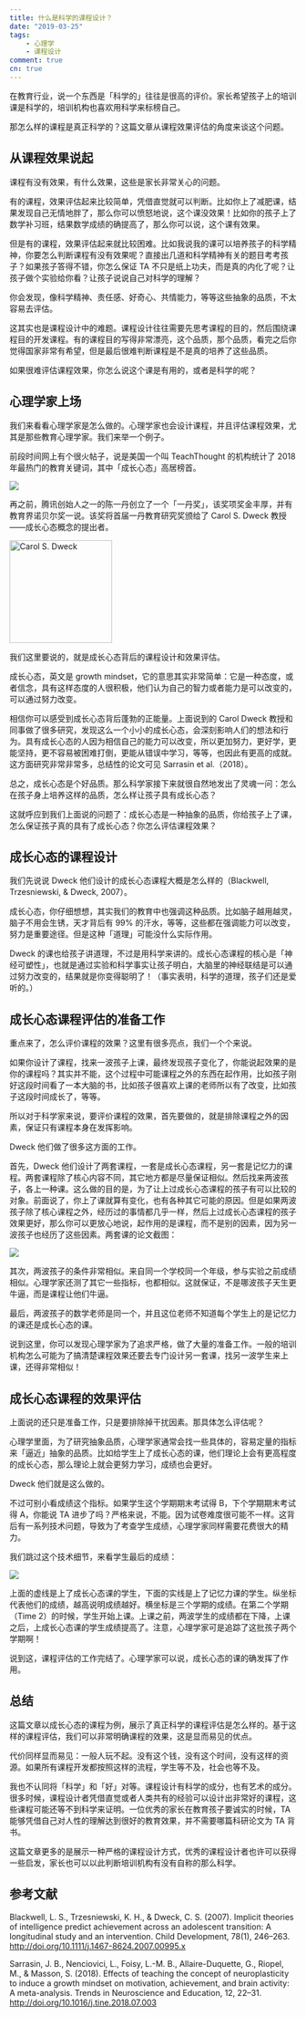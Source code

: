 ```yaml
---
title: 什么是科学的课程设计？
date: "2019-03-25"
tags:
    - 心理学
    - 课程设计
comment: true
cn: true
---
```


在教育行业，说一个东西是「科学的」往往是很高的评价。家长希望孩子上的培训课是科学的，培训机构也喜欢用科学来标榜自己。

那怎么样的课程是真正科学的？这篇文章从课程效果评估的角度来谈这个问题。


## 从课程效果说起

课程有没有效果，有什么效果，这些是家长非常关心的问题。

有的课程，效果评估起来比较简单，凭借直觉就可以判断。比如你上了减肥课，结果发现自己无情地胖了，那么你可以愤怒地说，这个课没效果！比如你的孩子上了数学补习班，结果数学成绩的确提高了，那么你可以说，这个课有效果。

但是有的课程，效果评估起来就比较困难。比如我说我的课可以培养孩子的科学精神，你要怎么判断课程有没有效果呢？直接出几道和科学精神有关的题目考考孩子？如果孩子答得不错，你怎么保证 TA 不只是纸上功夫，而是真的内化了呢？让孩子做个实验给你看？让孩子说说自己对科学的理解？

你会发现，像科学精神、责任感、好奇心、共情能力，等等这些抽象的品质，不太容易去评估。

这其实也是课程设计中的难题。课程设计往往需要先思考课程的目的，然后围绕课程目的开发课程。有的课程目的写得非常漂亮，这个品质，那个品质，看完之后你觉得国家非常有希望，但是最后很难判断课程是不是真的培养了这些品质。

如果很难评估课程效果，你怎么说这个课是有用的，或者是科学的呢？


## 心理学家上场

我们来看看心理学家是怎么做的。心理学家也会设计课程，并且评估课程效果，尤其是那些教育心理学家。我们来举一个例子。

前段时间网上有个很火帖子，说是美国一个叫 TeachThought 的机构统计了 2018 年最热门的教育关键词，其中「成长心态」高居榜首。

![](pics/trendsineducationfi-1024x768.png)

再之前，腾讯创始人之一的陈一丹创立了一个「一丹奖」，该奖项奖金丰厚，并有教育界诺贝尔奖一说。该奖将首届一丹教育研究奖颁给了 Carol S. Dweck 教授——成长心态概念的提出者。

<img src="pics/Carol-S.-Dweck.jpg" alt="Carol S. Dweck" width="180">

我们这里要说的，就是成长心态背后的课程设计和效果评估。

成长心态，英文是 growth mindset，它的意思其实非常简单：它是一种态度，或者信念，具有这样态度的人很积极，他们认为自己的智力或者能力是可以改变的，可以通过努力改变。

相信你可以感受到成长心态背后蓬勃的正能量。上面说到的 Carol Dweck 教授和同事做了很多研究，发现这么一个小小的成长心态，会深刻影响人们的想法和行为。具有成长心态的人因为相信自己的能力可以改变，所以更加努力，更好学，更能坚持，更不容易被困难打倒，更能从错误中学习，等等，也因此有更高的成就。这方面研究非常非常多，总结性的论文可见 Sarrasin et al.（2018）。

总之，成长心态是个好品质。那么科学家接下来就很自然地发出了灵魂一问：怎么在孩子身上培养这样的品质，怎么样让孩子具有成长心态？

这就呼应到我们上面说的问题了：成长心态是一种抽象的品质，你给孩子上了课，怎么保证孩子真的具有了成长心态？你怎么评估课程效果？


## 成长心态的课程设计

我们先说说 Dweck 他们设计的成长心态课程大概是怎么样的（Blackwell, Trzesniewski, & Dweck, 2007）。

成长心态，你仔细想想，其实我们的教育中也强调这种品质。比如脑子越用越灵，脑子不用会生锈，天才背后有 99% 的汗水，等等，这些都在强调能力可以改变，努力是重要途径。但是这种「道理」可能没什么实际作用。

Dweck 的课也给孩子讲道理，不过是用科学来讲的。成长心态课程的核心是「神经可塑性」，也就是通过实验和科学事实让孩子明白，大脑里的神经联结是可以通过努力改变的，结果就是你变得聪明了！（事实表明，科学的道理，孩子们还是爱听的。）


## 成长心态课程评估的准备工作

重点来了，怎么评价课程的效果？这里有很多亮点，我们一个个来说。

如果你设计了课程，找来一波孩子上课，最终发现孩子变化了，你能说起效果的是你的课程吗？其实并不能，这个过程中可能课程之外的东西在起作用，比如孩子刚好这段时间看了一本大脑的书，比如孩子很喜欢上课的老师所以有了改变，比如孩子这段时间成长了，等等。

所以对于科学家来说，要评价课程的效果，首先要做的，就是排除课程之外的因素，保证只有课程本身在发挥影响。

Dweck 他们做了很多这方面的工作。

首先，Dweck 他们设计了两套课程，一套是成长心态课程，另一套是记忆力的课程。两套课程除了核心内容不同，其它地方都是尽量保证相似。然后找来两波孩子，各上一种课。这么做的目的是，为了让上过成长心态课程的孩子有可以比较的对象。前面说了，你上了课就算有变化，也有各种其它可能的原因。但是如果两波孩子除了核心课程之外，经历过的事情都几乎一样，然后上过成长心态课程的孩子效果更好，那么你可以更放心地说，起作用的是课程，而不是别的因素，因为另一波孩子也经历了这些因素。两套课的论文截图：

![](pics/Intervention_Protocol.png)

其次，两波孩子的条件非常相似。来自同一个学校同一个年级，参与实验之前成绩相似。心理学家还测了其它一些指标，也都相似。这就保证，不是哪波孩子天生更牛逼，而是课程让他们牛逼。

最后，两波孩子的数学老师是同一个，并且这位老师不知道每个学生上的是记忆力的课还是成长心态的课。

说到这里，你可以发现心理学家为了追求严格，做了大量的准备工作。一般的培训机构怎么可能为了搞清楚课程效果还要去专门设计另一套课，找另一波学生来上课，还得非常相似！


## 成长心态课程的效果评估

上面说的还只是准备工作，只是要排除掉干扰因素。那具体怎么评估呢？

心理学里面，为了研究抽象品质，心理学家通常会找一些具体的，容易定量的指标来「逼近」抽象的品质。比如给学生上了成长心态的课，他们理论上会有更高程度的成长心态，那么理论上就会更努力学习，成绩也会更好。

Dweck 他们就是这么做的。

不过可别小看成绩这个指标。如果学生这个学期期末考试得 B，下个学期期末考试得 A，你能说 TA 进步了吗？严格来说，不能。因为试卷难度很可能不一样。这背后有一系列技术问题，导致为了考查学生成绩，心理学家同样需要花费很大的精力。

我们跳过这个技术细节，来看学生最后的成绩：

![](pics/math_grades.png)

上面的虚线是上了成长心态课的学生，下面的实线是上了记忆力课的学生。纵坐标代表他们的成绩，越高说明成绩越好。横坐标是三个学期的成绩。在第二个学期（Time 2）的时候，学生开始上课。上课之前，两波学生的成绩都在下降，上课之后，上成长心态课的学生成绩提高了。注意，心理学家可是追踪了这批孩子两个学期啊！

说到这，课程评估的工作完结了。心理学家可以说，成长心态的课的确发挥了作用。


## 总结

这篇文章以成长心态的课程为例，展示了真正科学的课程评估是怎么样的。基于这样的课程评估，我们可以非常明确课程的效果，这是显而易见的优点。

代价同样显而易见：一般人玩不起。没有这个钱，没有这个时间，没有这样的资源。如果所有课程开发都按照这样的流程，学生等不及，社会也等不及。

我也不认同将「科学」和「好」对等。课程设计有科学的成分，也有艺术的成分。很多时候，课程设计者凭借直觉或者人类共有的经验可以设计出非常好的课程，这些课程可能还等不到科学来证明。一位优秀的家长在教育孩子要诚实的时候，TA 能够凭借自己对人性的理解达到很好的教育效果，并不需要哪篇科研论文为 TA 背书。

这篇文章更多的是展示一种严格的课程设计方式，优秀的课程设计者也许可以获得一些启发，家长也可以以此判断培训机构有没有自称的那么科学。


## 参考文献

Blackwell, L. S., Trzesniewski, K. H., & Dweck, C. S. (2007). Implicit theories of intelligence predict achievement across an adolescent transition: A longitudinal study and an intervention. Child Development, 78(1), 246–263. http://doi.org/10.1111/j.1467-8624.2007.00995.x

Sarrasin, J. B., Nenciovici, L., Foisy, L.-M. B., Allaire-Duquette, G., Riopel, M., & Masson, S. (2018). Effects of teaching the concept of neuroplasticity to induce a growth mindset on motivation, achievement, and brain activity: A meta-analysis. Trends in Neuroscience and Education, 12, 22–31. http://doi.org/10.1016/j.tine.2018.07.003

